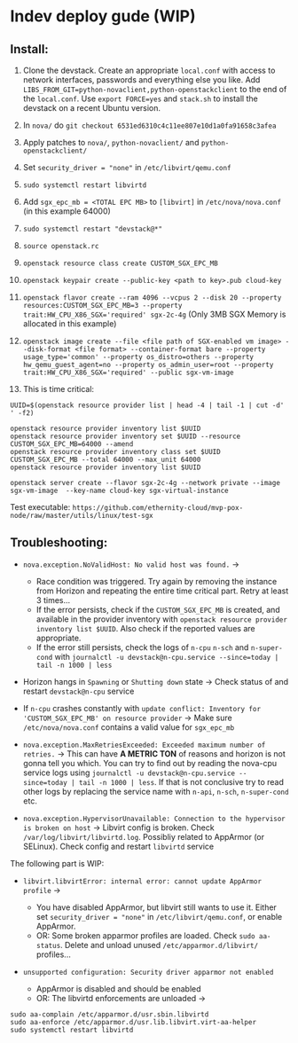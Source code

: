 # Indev deploy gude (WIP)

## Install:

1) Clone the devstack. Create an appropriate ``local.conf`` with access to network interfaces, passwords and everything else you like. Add ``LIBS_FROM_GIT=python-novaclient,python-openstackclient`` to the end of the ``local.conf``. Use ``export FORCE=yes`` and ``stack.sh`` to install the devstack on a recent Ubuntu version.
1) In ``nova/`` do ``git checkout 6531ed6310c4c11ee807e10d1a0fa91658c3afea``
1) Apply patches to ``nova/``, ``python-novaclient/`` and ``python-openstackclient/``
1) Set ``security_driver = "none"`` in ``/etc/libvirt/qemu.conf``
1) ``sudo systemctl restart libvirtd``
1) Add ``sgx_epc_mb = <TOTAL EPC MB>`` to ``[libvirt]`` in ``/etc/nova/nova.conf`` (in this example 64000)
1) ``sudo systemctl restart "devstack@*"``
1) ``source openstack.rc``
1) ``openstack resource class create CUSTOM_SGX_EPC_MB``
1) ``openstack keypair create --public-key <path to key>.pub cloud-key``
1) ``openstack flavor create --ram 4096 --vcpus 2 --disk 20 --property resources:CUSTOM_SGX_EPC_MB=3 --property trait:HW_CPU_X86_SGX='required' sgx-2c-4g`` (Only 3MB SGX Memory is allocated in this example)
1) ``openstack image create --file <file path of SGX-enabled vm image> --disk-format <file format> --container-format bare --property usage_type='common' --property os_distro=others --property hw_qemu_guest_agent=no --property os_admin_user=root --property trait:HW_CPU_X86_SGX='required' --public sgx-vm-image``

1) This is time critical:
```
UUID=$(openstack resource provider list | head -4 | tail -1 | cut -d' ' -f2)

openstack resource provider inventory list $UUID
openstack resource provider inventory set $UUID --resource CUSTOM_SGX_EPC_MB=64000 --amend
openstack resource provider inventory class set $UUID CUSTOM_SGX_EPC_MB --total 64000 --max_unit 64000
openstack resource provider inventory list $UUID

openstack server create --flavor sgx-2c-4g --network private --image sgx-vm-image  --key-name cloud-key sgx-virtual-instance
```

Test executable:
``https://github.com/ethernity-cloud/mvp-pox-node/raw/master/utils/linux/test-sgx``

## Troubleshooting:

* ``nova.exception.NoValidHost: No valid host was found.`` -> 
    * Race condition was triggered. Try again by removing the instance from Horizon and repeating the entire time critical part. Retry at least 3 times...
    * If the error persists, check if the ``CUSTOM_SGX_EPC_MB`` is created, and available in the provider inventory with ``openstack resource provider inventory list $UUID``. Also check if the reported values are appropriate.
    * If the error still persists, check the logs of ``n-cpu`` ``n-sch`` and ``n-super-cond`` with ``journalctl -u devstack@n-cpu.service --since=today | tail -n 1000 | less``

* Horizon hangs in ``Spawning`` or ``Shutting down`` state -> Check status of and restart ``devstack@n-cpu`` service

* If ``n-cpu`` crashes constantly with ``update conflict: Inventory for 'CUSTOM_SGX_EPC_MB' on resource provider`` -> Make sure ``/etc/nova/nova.conf`` contains a valid value for ``sgx_epc_mb``

* ``nova.exception.MaxRetriesExceeded: Exceeded maximum number of retries.`` -> This can have **A METRIC TON** of reasons and horizon is not gonna tell you which. You can try to find out by reading the nova-cpu service logs using ``journalctl -u devstack@n-cpu.service --since=today | tail -n 1000 | less``. If that is not conclusive try to read other logs by replacing the service name with ``n-api``, ``n-sch``, ``n-super-cond`` etc.

* ``nova.exception.HypervisorUnavailable: Connection to the hypervisor is broken on host`` -> Libvirt config is broken. Check ``/var/log/libvirt/libvirtd.log``. Possibliy related to AppArmor (or SELinux). Check config and restart ``libvirtd`` service

The following part is WIP:

* ``libvirt.libvirtError: internal error: cannot update AppArmor profile`` ->
    * You have disabled AppArmor, but libvirt still wants to use it. Either set ``security_driver = "none"`` in ``/etc/libvirt/qemu.conf``, or enable AppArmor.
    * OR: Some broken apparmor profiles are loaded. Check ``sudo aa-status``. Delete and unload unused ``/etc/apparmor.d/libvirt/`` profiles...

* ``unsupported configuration: Security driver apparmor not enabled``
    * AppArmor is disabled and should be enabled
    * OR: The libvirtd enforcements are unloaded ->
```
sudo aa-complain /etc/apparmor.d/usr.sbin.libvirtd
sudo aa-enforce /etc/apparmor.d/usr.lib.libvirt.virt-aa-helper
sudo systemctl restart libvirtd
```
